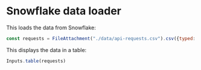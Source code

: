 # Snowflake data loader

This loads the data from Snowflake:

```js echo
const requests = FileAttachment("./data/api-requests.csv").csv({typed: true});
```

This displays the data in a table:

```js echo
Inputs.table(requests)
```
